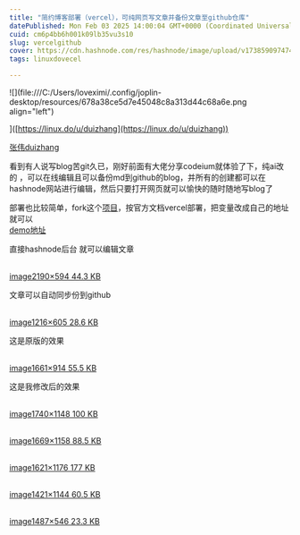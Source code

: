 ```yaml
---
title: "简约博客部署（vercel），可纯网页写文章并备份文章至github仓库"
datePublished: Mon Feb 03 2025 14:00:04 GMT+0000 (Coordinated Universal Time)
cuid: cm6p4bb6h001k09lb35vu3s10
slug: vercelgithub
cover: https://cdn.hashnode.com/res/hashnode/image/upload/v1738590974743/38d40d66-ff9d-4156-81e9-7281eeb5f431.jpeg
tags: linuxdovecel

---
```


![](file:///C:/Users/loveximi/.config/joplin-desktop/resources/678a38ce5d7e45048c8a313d44c68a6e.png align="left")

\]([https://linux.do/u/duizhang](https://linux.do/u/duizhang))

[张伟duizhang](https://linux.do/u/duizhang)

看到有人说写blog苦git久已，刚好前面有大佬分享codeium就体验了下，纯ai改的 ，可以在线编辑且可以备份md到github的blog，并所有的创建都可以在hashnode网站进行编辑，然后只要打开网页就可以愉快的随时随地写blog了

部署也比较简单，fork这个[项目](https://github.com/xxynly/starter-kit)，按官方文档vercel部署，把变量改成自己的地址就可以  
[demo地址](https://starter-kit-hu6y.vercel.app/)

直接hashnode后台 就可以编辑文章

[  
image2190×594 44.3 KB](https://linux.do/uploads/default/original/4X/d/7/3/d73d620688d8a8e412077d55f9e2c5093d4cda04.png)

文章可以自动同步份到github

[  
image1216×605 28.6 KB](https://linux.do/uploads/default/original/4X/b/a/c/bac57fb72d52d2a7c0311d01dcf43bfaf57013cc.png)

这是原版的效果

[  
image1661×914 55.5 KB](https://linux.do/uploads/default/original/4X/0/0/2/0020f505a526444753b45a74960f42f38c2f6335.png)

这是我修改后的效果

[  
image1740×1148 100 KB](https://linux.do/uploads/default/original/4X/7/9/b/79b9059557d180967fc0f5503874c30792a99f0a.png)

[  
image1669×1158 88.5 KB](https://linux.do/uploads/default/original/4X/8/2/3/8237315f39cca4ae9ed1cd391352ac9423cecdf2.png)

[  
image1621×1176 177 KB](https://linux.do/uploads/default/original/4X/0/5/d/05dccdf2f38e15421e64346244e20a935309fe4c.png)

[  
image1421×1144 60.5 KB](https://linux.do/uploads/default/original/4X/4/1/6/4162009cf31c70908bf00746b7984328dda63664.png)

[  
image1487×546 23.3 KB](https://linux.do/uploads/default/original/4X/7/d/2/7d2afea50d0060f47435d6294c143469208f4805.png)
